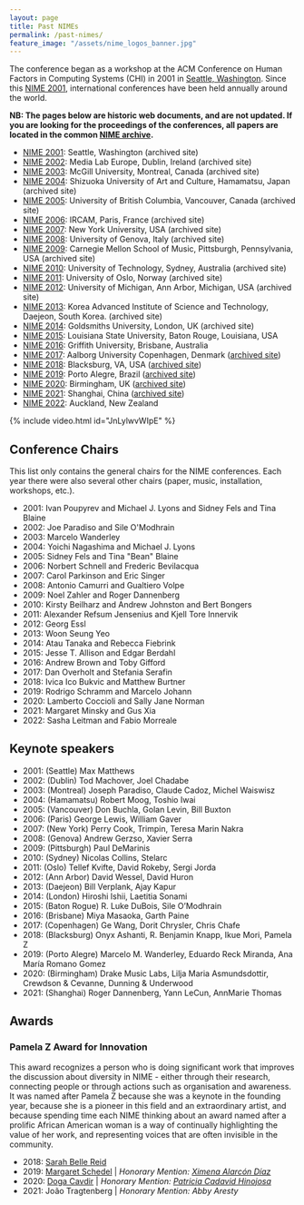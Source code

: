 ```yaml
---
layout: page
title: Past NIMEs
permalink: /past-nimes/
feature_image: "/assets/nime_logos_banner.jpg"
---
```


The conference began as a workshop at the ACM Conference on Human Factors in Computing Systems (CHI) in 2001 in [Seattle, Washington](https://en.wikipedia.org/wiki/Seattle,_Washington "Seattle, Washington"). Since this [NIME 2001](https://www.nime.org/2001), international conferences have been held annually around the world.

**NB: The pages below are historic web documents, and are not updated. If you are looking for the proceedings of the conferences, all papers are located in the common [NIME archive]({{site.baseurl}}/archives/).**

*   [NIME 2001](/2001/): Seattle, Washington (archived site)
*   [NIME 2002](/2002/): Media Lab Europe, Dublin, Ireland (archived site)
*   [NIME 2003](/2003/): McGill University, Montreal, Canada (archived site)
*   [NIME 2004](/2004/): Shizuoka University of Art and Culture, Hamamatsu, Japan (archived site)
*   [NIME 2005](/2005/): University of British Columbia, Vancouver, Canada (archived site)
*   [NIME 2006](/2006/): IRCAM, Paris, France (archived site)
*   [NIME 2007](/2007/): New York University, USA (archived site)
*   [NIME 2008](/2008/): University of Genova, Italy (archived site)
*   [NIME 2009](/2009/): Carnegie Mellon School of Music, Pittsburgh, Pennsylvania, USA (archived site)
*   [NIME 2010](/2010/): University of Technology, Sydney, Australia (archived site)
*   [NIME 2011](/2011/): University of Oslo, Norway (archived site)
*   [NIME 2012](/2012/): University of Michigan, Ann Arbor, Michigan, USA (archived site)
*   [NIME 2013](/2013/): Korea Advanced Institute of Science and Technology, Daejeon, South Korea. (archived site)
*   [NIME 2014](/2014/): Goldsmiths University, London, UK (archived site)
*   [NIME 2015](https://web.archive.org/web/20160119221432/https://nime2015.lsu.edu/): Louisiana State University, Baton Rouge, Louisiana, USA
*   [NIME 2016](https://web.archive.org/web/20161201181354/http://nime2016.org/): Griffith University, Brisbane, Australia
*   [NIME 2017](/2017/): Aalborg University Copenhagen, Denmark ([archived site](/2017/))
*   [NIME 2018](http://nime2018.icat.vt.edu): Blacksburg, VA, USA ([archived site](/2018/))
*   [NIME 2019](/2019/): Porto Alegre, Brazil ([archived site](/2019/))
*   [NIME 2020](/2020/): Birmingham, UK ([archived site](/2020/))
*   [NIME 2021](https://nime2021.org/): Shanghai, China ([archived site](/2021/))
*   [NIME 2022](https://nime2022.org/): Auckland, New Zealand

{% include video.html id="JnLylwvWIpE" %}

## Conference Chairs

This list only contains the general chairs for the NIME conferences. Each year there were also several other chairs (paper, music, installation, workshops, etc.).

* 2001: Ivan Poupyrev and Michael J. Lyons and Sidney Fels and Tina Blaine
* 2002: Joe Paradiso and Sile O'Modhrain
* 2003: Marcelo Wanderley
* 2004: Yoichi Nagashima and Michael J. Lyons
* 2005: Sidney Fels and Tina "Bean" Blaine
* 2006: Norbert Schnell and Frederic Bevilacqua
* 2007: Carol Parkinson and Eric Singer
* 2008: Antonio Camurri and Gualtiero Volpe
* 2009: Noel Zahler and Roger Dannenberg
* 2010: Kirsty Beilharz and Andrew Johnston and Bert Bongers
* 2011: Alexander Refsum Jensenius and Kjell Tore Innervik
* 2012: Georg Essl
* 2013: Woon Seung Yeo
* 2014: Atau Tanaka and Rebecca Fiebrink
* 2015: Jesse T. Allison and Edgar Berdahl
* 2016: Andrew Brown and Toby Gifford
* 2017: Dan Overholt and Stefania Serafin
* 2018: Ivica Ico Bukvic and Matthew Burtner
* 2019: Rodrigo Schramm and Marcelo Johann
* 2020: Lamberto Coccioli and Sally Jane Norman
* 2021: Margaret Minsky and Gus Xia
* 2022: Sasha Leitman and Fabio Morreale

## Keynote speakers

* 2001: (Seattle) Max Matthews
* 2002: (Dublin) Tod Machover, Joel Chadabe
* 2003: (Montreal) Joseph Paradiso, Claude Cadoz, Michel Waiswisz
* 2004: (Hamamatsu) Robert Moog, Toshio Iwai
* 2005: (Vancouver) Don Buchla, Golan Levin, Bill Buxton
* 2006: (Paris) George Lewis, William Gaver
* 2007: (New York) Perry Cook, Trimpin, Teresa Marin Nakra
* 2008: (Genova) Andrew Gerzso, Xavier Serra
* 2009: (Pittsburgh) Paul DeMarinis
* 2010: (Sydney) Nicolas Collins, Stelarc
* 2011: (Oslo) Tellef Kvifte, David Rokeby, Sergi Jorda
* 2012: (Ann Arbor) David Wessel, David Huron
* 2013: (Daejeon) Bill Verplank, Ajay Kapur
* 2014: (London) Hiroshi Ishii, Laetitia Sonami
* 2015: (Baton Rogue) R. Luke DuBois, Sile O’Modhrain
* 2016: (Brisbane) Miya Masaoka, Garth Paine
* 2017: (Copenhagen) Ge Wang, Dorit Chrysler, Chris Chafe
* 2018: (Blacksburg) Onyx Ashanti, R. Benjamin Knapp, Ikue Mori, Pamela Z
* 2019: (Porto Alegre) Marcelo M. Wanderley, Eduardo Reck Miranda, Ana María Romano Gomez
* 2020: (Birmingham) Drake Music Labs, Lilja Maria Asmundsdottir, Crewdson & Cevanne, Dunning & Underwood
* 2021: (Shanghai) Roger Dannenberg, Yann LeCun, AnnMarie Thomas

## Awards

### Pamela Z Award for Innovation

This award recognizes a person who is doing significant work that improves the discussion about diversity in NIME - either through their research, connecting people or through actions such as organisation and awareness. It was named after Pamela Z because she was a keynote in the founding year, because she is a pioneer in this field and an extraordinary artist, and because spending time each NIME thinking about an award named after a prolific African American woman is a way of continually highlighting the value of her work, and representing voices that are often invisible in the community.

* 2018: [Sarah Belle Reid](https://www.sarahbellereid.com/)
* 2019: [Margaret Schedel](http://wonomute.no/blog/pamela-z-award-for-innovation-nime-2019/) |
*Honorary Mention: [Ximena Alarcón Díaz](http://wonomute.no/blog/pamela-z-award-for-innovation-nime-2019/)*
* 2020: [Doga Cavdir](http://wonomute.no/blog/pamela-z-award-for-innovation-nime-2020/) |
*Honorary Mention: [Patricia Cadavid Hinojosa](http://wonomute.no/blog/pamela-z-award-for-innovation-nime-2020/)*
* 2021: João Tragtenberg | *Honorary Mention: Abby Aresty*
